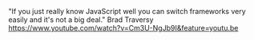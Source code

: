 

"If you just really know JavaScript well you can switch frameworks very easily and it's not a big deal." Brad Traversy 
https://www.youtube.com/watch?v=Cm3U-NgJb9I&feature=youtu.be